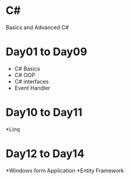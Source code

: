 # C#
Basics and Advanced C#
# Day01 to Day09
* C# Basics
* C# OOP
* C# interfaces
* Event Handler
# Day10 to Day11
*Linq
# Day12 to Day14
*Windows form Application
*Entity Framework
